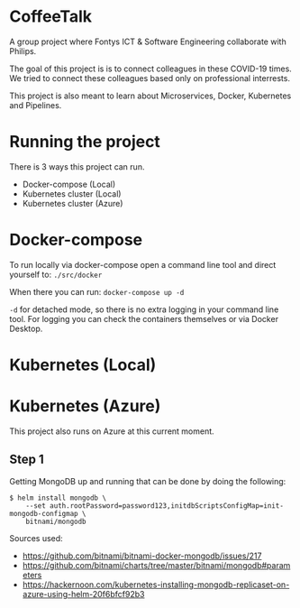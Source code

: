 # CoffeeTalk
A group project where Fontys ICT & Software Engineering collaborate with Philips.

The goal of this project is is to connect colleagues in these COVID-19 times. We tried to connect these colleagues  based only on professional interrests.

This project is also meant to learn about Microservices, Docker, Kubernetes and Pipelines.

# Running the project
There is 3 ways this project can run.

- Docker-compose (Local)
- Kubernetes cluster (Local)
- Kubernetes cluster (Azure)

# Docker-compose
To run locally via docker-compose open a command line tool and direct yourself to:
` ./src/docker `

When there you can run:
` docker-compose up -d `

`-d` for detached mode, so there is no extra logging in your command line tool. For logging you can check the containers themselves or via Docker Desktop.

# Kubernetes (Local)

# Kubernetes (Azure)
This project also runs on Azure at this current moment.

## Step 1 
Getting MongoDB up and running that can be done by doing the following:
```
$ helm install mongodb \
    --set auth.rootPassword=password123,initdbScriptsConfigMap=init-mongodb-configmap \
    bitnami/mongodb
```
Sources used:
- https://github.com/bitnami/bitnami-docker-mongodb/issues/217
- https://github.com/bitnami/charts/tree/master/bitnami/mongodb#parameters
- https://hackernoon.com/kubernetes-installing-mongodb-replicaset-on-azure-using-helm-20f6bfcf92b3

